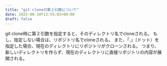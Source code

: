 ```yaml
---
title: "git cloneの第２引数について"
date: 2025-08-10T13:55:03+09:00
draft: false
---
```


git clone時に第２引数を指定すると、そのディレクトリ名でcloneされる。
もし、指定しない場合は、リポジトリ名でcloneされる。
また、「.」（ドット）を指定した場合、現在のディレクトリにリポジトリがクローンされる。
つまり、新しいディレクトリを作らず、現在のディレクトリに直接リポジトリの内容が展開される。
